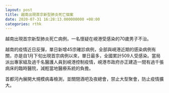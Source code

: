 ```yaml
---
layout: post
title: 越南出現首宗新型肺炎死亡個案
date: 2020-07-31 16:28:13.000000000 +08:00
categories: rthk
---
```


越南出現首宗新型肺炎死亡病例，一名懷疑在峴港受感染的70歲男子不治。

越南的疫情近日反彈，單日新增45宗確診病例，全部與峴港近期的感染病例有關，亦是自1月下旬出現首宗病例以來，單日最多，全國累計509人受感染。當局派出專家組及過千名醫護人員到峴港控制疫情，峴港市政府亦正建造一間有過千張病床的臨時醫院，減輕當地醫療系統的負擔。

首都河內展開大規模病毒檢測，並關閉酒吧及夜總會，禁止大型聚會，防止疫情擴大。
